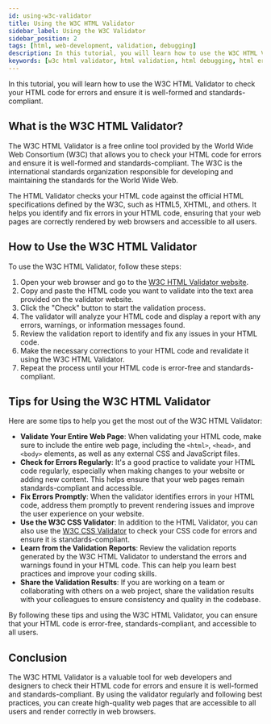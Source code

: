 ```yaml
---
id: using-w3c-validator
title: Using the W3C HTML Validator
sidebar_label: Using the W3C Validator
sidebar_position: 2
tags: [html, web-development, validation, debugging]
description: In this tutorial, you will learn how to use the W3C HTML Validator to check your HTML code for errors and ensure it is well-formed and standards-compliant.
keywords: [w3c html validator, html validation, html debugging, html errors, html standards, html compliance]
---
```


In this tutorial, you will learn how to use the W3C HTML Validator to check your HTML code for errors and ensure it is well-formed and standards-compliant.

<AdsComponent />

## What is the W3C HTML Validator?

The W3C HTML Validator is a free online tool provided by the World Wide Web Consortium (W3C) that allows you to check your HTML code for errors and ensure it is well-formed and standards-compliant. The W3C is the international standards organization responsible for developing and maintaining the standards for the World Wide Web.

The HTML Validator checks your HTML code against the official HTML specifications defined by the W3C, such as HTML5, XHTML, and others. It helps you identify and fix errors in your HTML code, ensuring that your web pages are correctly rendered by web browsers and accessible to all users.

## How to Use the W3C HTML Validator

To use the W3C HTML Validator, follow these steps:

1. Open your web browser and go to the [W3C HTML Validator website](https://validator.w3.org/).
2. Copy and paste the HTML code you want to validate into the text area provided on the validator website.
3. Click the "Check" button to start the validation process.
4. The validator will analyze your HTML code and display a report with any errors, warnings, or information messages found.
5. Review the validation report to identify and fix any issues in your HTML code.
6. Make the necessary corrections to your HTML code and revalidate it using the W3C HTML Validator.
7. Repeat the process until your HTML code is error-free and standards-compliant.

## Tips for Using the W3C HTML Validator

Here are some tips to help you get the most out of the W3C HTML Validator:

- **Validate Your Entire Web Page**: When validating your HTML code, make sure to include the entire web page, including the `<html>`, `<head>`, and `<body>` elements, as well as any external CSS and JavaScript files.
- **Check for Errors Regularly**: It's a good practice to validate your HTML code regularly, especially when making changes to your website or adding new content. This helps ensure that your web pages remain standards-compliant and accessible.
- **Fix Errors Promptly**: When the validator identifies errors in your HTML code, address them promptly to prevent rendering issues and improve the user experience on your website.
- **Use the W3C CSS Validator**: In addition to the HTML Validator, you can also use the [W3C CSS Validator](https://jigsaw.w3.org/css-validator/) to check your CSS code for errors and ensure it is standards-compliant.
- **Learn from the Validation Reports**: Review the validation reports generated by the W3C HTML Validator to understand the errors and warnings found in your HTML code. This can help you learn best practices and improve your coding skills.
- **Share the Validation Results**: If you are working on a team or collaborating with others on a web project, share the validation results with your colleagues to ensure consistency and quality in the codebase.

By following these tips and using the W3C HTML Validator, you can ensure that your HTML code is error-free, standards-compliant, and accessible to all users.

## Conclusion

The W3C HTML Validator is a valuable tool for web developers and designers to check their HTML code for errors and ensure it is well-formed and standards-compliant. By using the validator regularly and following best practices, you can create high-quality web pages that are accessible to all users and render correctly in web browsers.